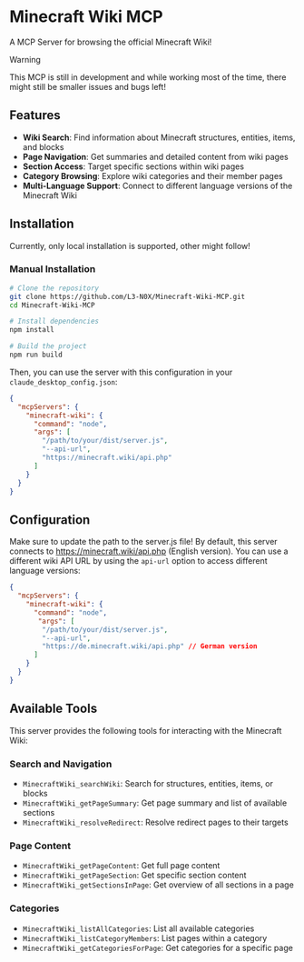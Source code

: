 # Minecraft Wiki MCP

A MCP Server for browsing the official Minecraft Wiki!

> [!WARNING]
> This MCP is still in development and while working most of the time, there might still be smaller issues and bugs left!

## Features

- **Wiki Search**: Find information about Minecraft structures, entities, items, and blocks
- **Page Navigation**: Get summaries and detailed content from wiki pages
- **Section Access**: Target specific sections within wiki pages
- **Category Browsing**: Explore wiki categories and their member pages
- **Multi-Language Support**: Connect to different language versions of the Minecraft Wiki

## Installation

Currently, only local installation is supported, other might follow!

### Manual Installation

```bash
# Clone the repository
git clone https://github.com/L3-N0X/Minecraft-Wiki-MCP.git
cd Minecraft-Wiki-MCP

# Install dependencies
npm install

# Build the project
npm run build
```

Then, you can use the server with this configuration in your `claude_desktop_config.json`:

```json
{
  "mcpServers": {
    "minecraft-wiki": {
      "command": "node",
      "args": [
        "/path/to/your/dist/server.js", 
        "--api-url",
        "https://minecraft.wiki/api.php"
      ]
    }
  }
}
```

## Configuration

Make sure to update the path to the server.js file!
By default, this server connects to <https://minecraft.wiki/api.php> (English version). You can use a different wiki API URL by using the `api-url` option to access different language versions:

```json
{
  "mcpServers": {
    "minecraft-wiki": {
      "command": "node",
       "args": [
        "/path/to/your/dist/server.js", 
        "--api-url",
        "https://de.minecraft.wiki/api.php" // German version
      ]
    }
  }
}
```

## Available Tools

This server provides the following tools for interacting with the Minecraft Wiki:

### Search and Navigation

- `MinecraftWiki_searchWiki`: Search for structures, entities, items, or blocks
- `MinecraftWiki_getPageSummary`: Get page summary and list of available sections
- `MinecraftWiki_resolveRedirect`: Resolve redirect pages to their targets

### Page Content

- `MinecraftWiki_getPageContent`: Get full page content
- `MinecraftWiki_getPageSection`: Get specific section content
- `MinecraftWiki_getSectionsInPage`: Get overview of all sections in a page

### Categories

- `MinecraftWiki_listAllCategories`: List all available categories
- `MinecraftWiki_listCategoryMembers`: List pages within a category
- `MinecraftWiki_getCategoriesForPage`: Get categories for a specific page
